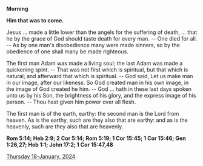 **Morning**

**Him that was to come.**
 
Jesus ... made a little lower than the angels for the suffering of death, ... that he by the grace of God should taste death for every man. -- One died for all. -- As by one man's disobedience many were made sinners, so by the obedience of one shall many be made righteous.
 
The first man Adam was made a living soul; the last Adam was made a quickening spint. -- That was not first which is spiritual, but that which is natural; and afterward that which is spiritual. -- God said, Let us make man in our image, after our likeness. So God created man in his own image, in the image of God created he him. -- God ... hath in these last days spoken unto us by his Son, the brightness of his glory, and the express image of his person. -- Thou hast given him power over all flesh.
 
The first man is of the earth, earthy: the second man is the Lord from heaven. As is the earthy, such are they also that are earthy: and as is the heavenly, such are they also that are heavenly.  

**Rom 5:14; Heb 2:9; 2 Cor 5:14; Rom 5:19; 1 Cor 15:45; 1 Cor 15:46; Gen 1:26,27; Heb 1:1; John 17:2; 1 Cor 15:47,48**

[Thursday 18-January, 2024](https://t.me/daily_light)

